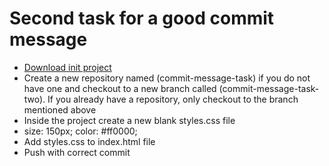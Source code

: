# Second task for a good commit message

- [Download init project](https://github.com/Desmond4724/principle-guide/raw/master/git/commit-message/task/second/init-project.zip)
- Create a new repository named (commit-message-task) if you do not have one and checkout to a new branch called (commit-message-task-two). If you already have a repository, only checkout to the branch mentioned above
- Inside the project create a new blank styles.css file
- size: 150px; color: #ff0000;
- Add styles.css to index.html file
- Push with correct commit
